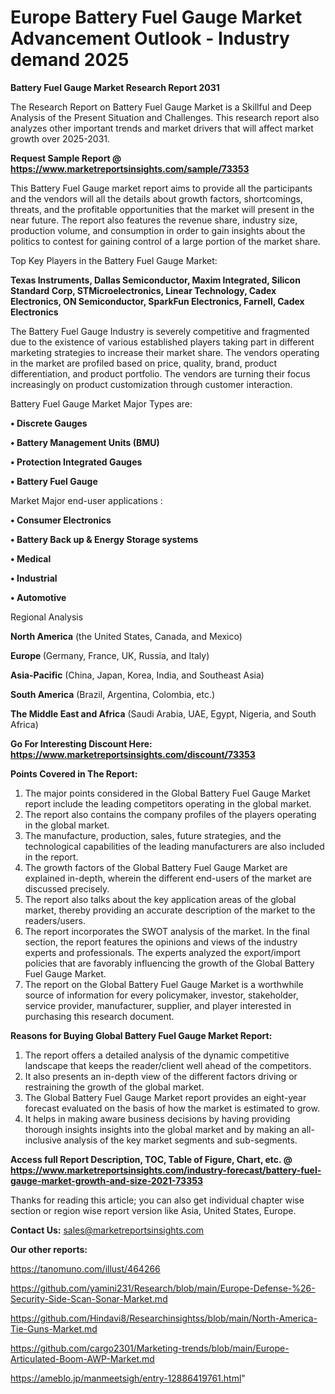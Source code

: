 # Europe Battery Fuel Gauge Market Advancement Outlook - Industry demand 2025

<strong>Battery Fuel Gauge Market Research Report 2031</strong>

The Research Report on Battery Fuel Gauge Market is a Skillful and Deep Analysis of the Present Situation and Challenges. This research report also analyzes other important trends and market drivers that will affect market growth over 2025-2031.

<strong>Request Sample Report @ <a href=https://www.marketreportsinsights.com/sample/73353>https://www.marketreportsinsights.com/sample/73353</a></strong>

This Battery Fuel Gauge market report aims to provide all the participants and the vendors will all the details about growth factors, shortcomings, threats, and the profitable opportunities that the market will present in the near future. The report also features the revenue share, industry size, production volume, and consumption in order to gain insights about the politics to contest for gaining control of a large portion of the market share.

Top Key Players in the Battery Fuel Gauge Market:

<strong>Texas Instruments, Dallas Semiconductor, Maxim Integrated, Silicon Standard Corp, STMicroelectronics, Linear Technology, Cadex Electronics, ON Semiconductor, SparkFun Electronics, Farnell, Cadex Electronics</strong>

The Battery Fuel Gauge Industry is severely competitive and fragmented due to the existence of various established players taking part in different marketing strategies to increase their market share. The vendors operating in the market are profiled based on price, quality, brand, product differentiation, and product portfolio. The vendors are turning their focus increasingly on product customization through customer interaction.

Battery Fuel Gauge Market Major Types are:

<strong>• Discrete Gauges

• Battery Management Units (BMU)

• Protection Integrated Gauges

• Battery Fuel Gauge</strong>

Market Major end-user applications :

<strong>• Consumer Electronics

• Battery Back up & Energy Storage systems

• Medical

• Industrial

• Automotive</strong>

Regional Analysis

</u><strong><b>North America</b></strong> (the United States, Canada, and Mexico)

<strong><b>Europe </b></strong>(Germany, France, UK, Russia, and Italy)

<strong><b>Asia-Pacific</b></strong> (China, Japan, Korea, India, and Southeast Asia)

<strong><b>South America</b></strong> (Brazil, Argentina, Colombia, etc.)

<strong><b>The Middle East and Africa</b></strong> (Saudi Arabia, UAE, Egypt, Nigeria, and South Africa)

<strong>Go For Interesting Discount Here: <a href=https://www.marketreportsinsights.com/discount/73353>https://www.marketreportsinsights.com/discount/73353</a></strong>

<strong>Points Covered in The Report:</strong>
<ol>
  <li>The major points considered in the Global Battery Fuel Gauge Market report include the leading competitors operating in the global market.</li>
  <li>The report also contains the company profiles of the players operating in the global market.</li>
  <li>The manufacture, production, sales, future strategies, and the technological capabilities of the leading manufacturers are also included in the report.</li>
  <li>The growth factors of the Global Battery Fuel Gauge Market are explained in-depth, wherein the different end-users of the market are discussed precisely.</li>
  <li>The report also talks about the key application areas of the global market, thereby providing an accurate description of the market to the readers/users.</li>
  <li>The report incorporates the SWOT analysis of the market. In the final section, the report features the opinions and views of the industry experts and professionals. The experts analyzed the export/import policies that are favorably influencing the growth of the Global Battery Fuel Gauge Market.</li>
  <li>The report on the Global Battery Fuel Gauge Market is a worthwhile source of information for every policymaker, investor, stakeholder, service provider, manufacturer, supplier, and player interested in purchasing this research document.</li>
</ol>
<strong>Reasons for Buying Global Battery Fuel Gauge Market Report:</strong>

<ol>
  <li>The report offers a detailed analysis of the dynamic competitive landscape that keeps the reader/client well ahead of the competitors.</li>
  <li>It also presents an in-depth view of the different factors driving or restraining the growth of the global market.</li>
  <li>The Global Battery Fuel Gauge Market report provides an eight-year forecast evaluated on the basis of how the market is estimated to grow.</li>
  <li>It helps in making aware business decisions by having providing thorough insights insights into the global market and by making an all-inclusive analysis of the key market segments and sub-segments.</li>
</ol>
<strong>Access full Report Description, TOC, Table of Figure, Chart, etc. @ <a href=https://www.marketreportsinsights.com/industry-forecast/battery-fuel-gauge-market-growth-and-size-2021-73353>https://www.marketreportsinsights.com/industry-forecast/battery-fuel-gauge-market-growth-and-size-2021-73353</a></strong>


Thanks for reading this article; you can also get individual chapter wise section or region wise report version like Asia, United States, Europe.

<strong>Contact Us:</strong>
sales@marketreportsinsights.com

<strong>Our other reports:</strong>

<a href=https://tanomuno.com/illust/464266>https://tanomuno.com/illust/464266</a>

<a href=https://github.com/yamini231/Research/blob/main/Europe-Defense-%26-Security-Side-Scan-Sonar-Market.md>https://github.com/yamini231/Research/blob/main/Europe-Defense-%26-Security-Side-Scan-Sonar-Market.md</a>

<a href=https://github.com/Hindavi8/Researchinsightss/blob/main/North-America-Tie-Guns-Market.md>https://github.com/Hindavi8/Researchinsightss/blob/main/North-America-Tie-Guns-Market.md</a>

<a href=https://github.com/cargo2301/Marketing-trends/blob/main/Europe-Articulated-Boom-AWP-Market.md>https://github.com/cargo2301/Marketing-trends/blob/main/Europe-Articulated-Boom-AWP-Market.md</a>

<a href=https://ameblo.jp/manmeetsigh/entry-12886419761.html>https://ameblo.jp/manmeetsigh/entry-12886419761.html</a>"
